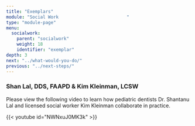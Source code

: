 ```yaml
---
title: "Exemplars"
module: "Social Work                          "
type: "module-page"
menu:
  socialwork:
    parent: "socialwork"
    weight: 18
    identifier: "exemplar"
depth: 3
next: "../what-would-you-do/"
previous: "../next-steps/"
---
```

<div class="pageblock"><h3>Shan Lal, DDS, FAAPD & Kim Kleinman, LCSW</h3><div class="maintext"><p>Please view the following video to learn how pediatric dentists Dr. Shantanu Lal and licensed social worker Kim Kleinman collaborate in practice.</p></div>
</div><div class="pageblock">
{{< youtube id="NWNxuJ0MK3k" >}}</div>